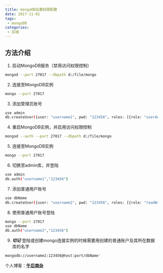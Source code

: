 ```yaml
---
title: mongoDB设置权限配置  
date: 2017-11-01
tags:
 - mongoDB    
categories: 
 - 后端
---
```


## 方法介绍
1. 启动MongoDB服务（禁用访问权限控制）
```bash
mongod --port 27017 --dbpath d:/file/mongo
```    
2. 连接至MongoDB实例

```bash
mongo --port 27017
```
3. 添加管理员账号
```bash
use admin
db.createUser({user: "username1", pwd: "123456", roles: [{role: "userAdminAnyDatabase", db: "admin"}]})
```
4. 重启MongoDB实例，并启用访问权限控制
```bash
mongod --auth --port 27017 --dbpath d:/file/mongo
```
5. 连接至MongoDB实例
```bash
mongo --port 27017
```
6. 切换至admin库，并登陆
```bash
use admin
db.auth("username1","123456")
```
7. 添加普通用户账号
```bash
use dbName
db.createUser({user: "username2", pwd: "123456", roles: [{role: "readWrite", db: "dbName"}]})
```
8. 使用普通用户账号登陆
```bash
mongo --port 27017
use dbName
db.auth("username2","123456")
```
9. **_切记_** 登陆或创建mongo连接实例的时候需要用创建的普通账户及其所在数据库的名字
  ```bash  
mongodb://username2:123456@host:port/dbName'
```

个人博客：[**午后南杂**](http://recoluan.gitlab.io) 
